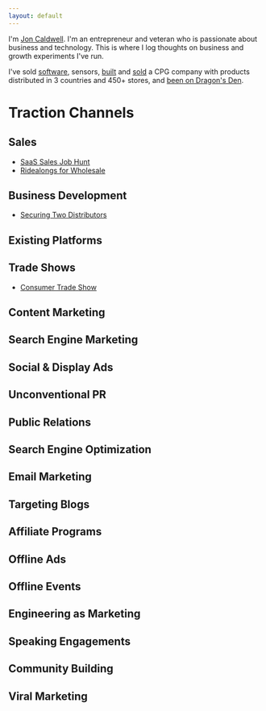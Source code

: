 ```yaml
---
layout: default
---
```

I'm [Jon Caldwell](https://www.linkedin.com/in/jonmcaldwell/). I'm an entrepreneur and veteran who is passionate about business and technology. This is where I log thoughts on business and growth experiments I've run.

I've sold [software](https://www.tractiontests.com/tests/saas-account-executive-job), sensors, [built](https://bncpet.com/) and [sold](http://www.globenewswire.com/news-release/2019/03/20/1757707/0/en/Dane-Creek-Capital-announces-the-acquisition-of-Bonnie-Clyde-Premium-Pet-Goods.html) a CPG company with products distributed in 3 countries and 450+ stores, and [been on Dragon's Den](https://www.cbc.ca/dragonsden/m_pitches/bonnie-clyde-pet-goods).

# Traction Channels

## Sales
* [SaaS Sales Job Hunt](https://www.tractiontests.com/tests/saas-account-executive-job)
* [Ridealongs for Wholesale](https://www.tractiontests.com/tests/sales-ridealongs)

## Business Development
* [Securing Two Distributors](https://www.tractiontests.com/tests/biz-dev-cpg-brand)

## Existing Platforms

## Trade Shows
* [Consumer Trade Show](https://www.tractiontests.com/tests/trade-shows-b2c-cpg-brand)

## Content Marketing

## Search Engine Marketing

## Social & Display Ads

## Unconventional PR

## Public Relations

## Search Engine Optimization

## Email Marketing

## Targeting Blogs

## Affiliate Programs

## Offline Ads

## Offline Events

## Engineering as Marketing

## Speaking Engagements

## Community Building

## Viral Marketing
